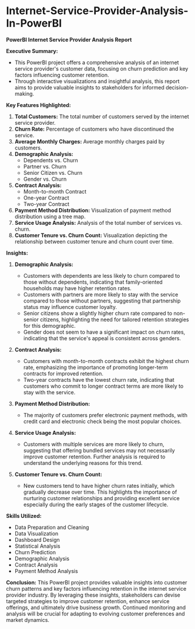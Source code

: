 # Internet-Service-Provider-Analysis-In-PowerBI
**PowerBI Internet Service Provider Analysis Report**

**Executive Summary:**
- This PowerBI project offers a comprehensive analysis of an internet service provider's customer data, focusing on churn prediction and key factors influencing customer retention.
- Through interactive visualizations and insightful analysis, this report aims to provide valuable insights to stakeholders for informed decision-making.

**Key Features Highlighted:**
1. **Total Customers:** The total number of customers served by the internet service provider.
2. **Churn Rate:** Percentage of customers who have discontinued the service.
3. **Average Monthly Charges:** Average monthly charges paid by customers.
4. **Demographic Analysis:**
   - Dependents vs. Churn
   - Partner vs. Churn
   - Senior Citizen vs. Churn
   - Gender vs. Churn
5. **Contract Analysis:**
   - Month-to-month Contract
   - One-year Contract
   - Two-year Contract
6. **Payment Method Distribution:** Visualization of payment method distribution using a tree map.
7. **Service Usage Analysis:** Analysis of the total number of services vs. churn.
8. **Customer Tenure vs. Churn Count:** Visualization depicting the relationship between customer tenure and churn count over time.

**Insights:**
1. **Demographic Analysis:**
   - Customers with dependents are less likely to churn compared to those without dependents, indicating that family-oriented households may have higher retention rates.
   - Customers with partners are more likely to stay with the service compared to those without partners, suggesting that partnership status may influence customer loyalty.
   - Senior citizens show a slightly higher churn rate compared to non-senior citizens, highlighting the need for tailored retention strategies for this demographic.
   - Gender does not seem to have a significant impact on churn rates, indicating that the service's appeal is consistent across genders.

2. **Contract Analysis:**
   - Customers with month-to-month contracts exhibit the highest churn rate, emphasizing the importance of promoting longer-term contracts for improved retention.
   - Two-year contracts have the lowest churn rate, indicating that customers who commit to longer contract terms are more likely to stay with the service.

3. **Payment Method Distribution:**
   - The majority of customers prefer electronic payment methods, with credit card and electronic check being the most popular choices.

4. **Service Usage Analysis:**
   - Customers with multiple services are more likely to churn, suggesting that offering bundled services may not necessarily improve customer retention. Further analysis is required to understand the underlying reasons for this trend.

5. **Customer Tenure vs. Churn Count:**
   - New customers tend to have higher churn rates initially, which gradually decrease over time. This highlights the importance of nurturing customer relationships and providing excellent service especially during the early stages of the customer lifecycle.

**Skills Utilized:**
- Data Preparation and Cleaning
- Data Visualization
- Dashboard Design
- Statistical Analysis
- Churn Prediction
- Demographic Analysis
- Contract Analysis
- Payment Method Analysis

**Conclusion:**
This PowerBI project provides valuable insights into customer churn patterns and key factors influencing retention in the internet service provider industry. By leveraging these insights, stakeholders can devise targeted strategies to improve customer retention, enhance service offerings, and ultimately drive business growth. Continued monitoring and analysis will be crucial for adapting to evolving customer preferences and market dynamics.
